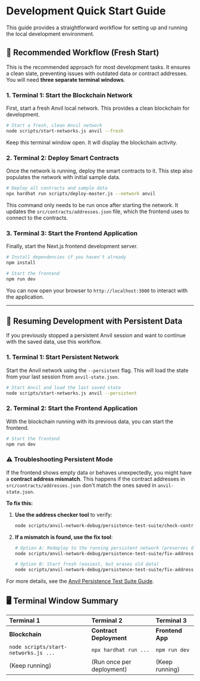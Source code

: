 # Development Quick Start Guide

This guide provides a straightforward workflow for setting up and running the local development environment.

## 🚀 Recommended Workflow (Fresh Start)

This is the recommended approach for most development tasks. It ensures a clean slate, preventing issues with outdated data or contract addresses. You will need **three separate terminal windows**.

### 1. Terminal 1: Start the Blockchain Network

First, start a fresh Anvil local network. This provides a clean blockchain for development.

```bash
# Start a fresh, clean Anvil network
node scripts/start-networks.js anvil --fresh
```
Keep this terminal window open. It will display the blockchain activity.

### 2. Terminal 2: Deploy Smart Contracts

Once the network is running, deploy the smart contracts to it. This step also populates the network with initial sample data.

```bash
# Deploy all contracts and sample data
npx hardhat run scripts/deploy-master.js --network anvil
```
This command only needs to be run once after starting the network. It updates the `src/contracts/addresses.json` file, which the frontend uses to connect to the contracts.

### 3. Terminal 3: Start the Frontend Application

Finally, start the Next.js frontend development server.

```bash
# Install dependencies if you haven't already
npm install

# Start the frontend
npm run dev
```
You can now open your browser to `http://localhost:3000` to interact with the application.

---

## 🔄 Resuming Development with Persistent Data

If you previously stopped a persistent Anvil session and want to continue with the saved data, use this workflow.

### 1. Terminal 1: Start Persistent Network

Start the Anvil network using the `--persistent` flag. This will load the state from your last session from `anvil-state.json`.

```bash
# Start Anvil and load the last saved state
node scripts/start-networks.js anvil --persistent
```

### 2. Terminal 2: Start the Frontend Application

With the blockchain running with its previous data, you can start the frontend.

```bash
# Start the frontend
npm run dev
```

### ⚠️ Troubleshooting Persistent Mode

If the frontend shows empty data or behaves unexpectedly, you might have a **contract address mismatch**. This happens if the contract addresses in `src/contracts/addresses.json` don't match the ones saved in `anvil-state.json`.

**To fix this:**

1.  **Use the address checker tool** to verify:
    ```bash
    node scripts/anvil-network-debug/persistence-test-suite/check-contract-addresses.js
    ```

2.  **If a mismatch is found, use the fix tool**:
    ```bash
    # Option A: Redeploy to the running persistent network (preserves data)
    node scripts/anvil-network-debug/persistence-test-suite/fix-address-mismatch.js --redeploy

    # Option B: Start fresh (easiest, but erases old data)
    node scripts/anvil-network-debug/persistence-test-suite/fix-address-mismatch.js --fresh
    ```

For more details, see the [Anvil Persistence Test Suite Guide](../scripts/anvil-network-debug/persistence-test-suite/README.md).

## 🖥️ Terminal Window Summary

| Terminal 1 | Terminal 2 | Terminal 3 |
| :--- | :--- | :--- |
| **Blockchain** | **Contract Deployment** | **Frontend App** |
| `node scripts/start-networks.js ...` | `npx hardhat run ...` | `npm run dev` |
| (Keep running) | (Run once per deployment) | (Keep running) | 